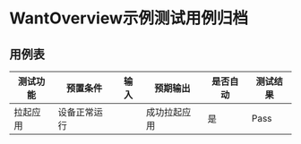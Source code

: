 # WantOverview示例测试用例归档

## 用例表

| 测试功能 | 预置条件     | 输入 | 预期输出     | 是否自动 | 测试结果 |
| -------- | ------------ | ---- | ------------ | -------- | -------- |
| 拉起应用 | 设备正常运行 |      | 成功拉起应用 | 是       | Pass     |

